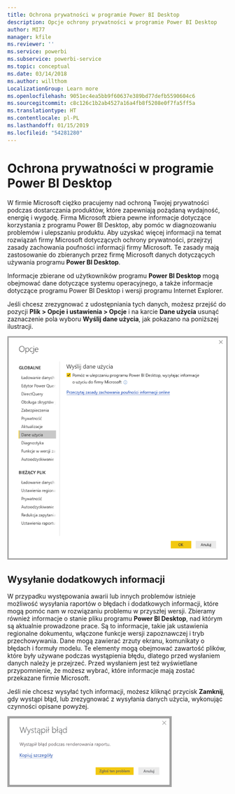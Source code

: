 ```yaml
---
title: Ochrona prywatności w programie Power BI Desktop
description: Opcje ochrony prywatności w programie Power BI Desktop
author: MI77
manager: kfile
ms.reviewer: ''
ms.service: powerbi
ms.subservice: powerbi-service
ms.topic: conceptual
ms.date: 03/14/2018
ms.author: willthom
LocalizationGroup: Learn more
ms.openlocfilehash: 9051ec4ea5bb9f60637e389bd77defb5590604c6
ms.sourcegitcommit: c8c126c1b2ab4527a16a4fb8f5208e0f7fa5ff5a
ms.translationtype: HT
ms.contentlocale: pl-PL
ms.lasthandoff: 01/15/2019
ms.locfileid: "54281280"
---
```

# <a name="power-bi-desktop-privacy"></a>Ochrona prywatności w programie Power BI Desktop

W firmie Microsoft ciężko pracujemy nad ochroną Twojej prywatności podczas dostarczania produktów, które zapewniają pożądaną wydajność, energię i wygodę. Firma Microsoft zbiera pewne informacje dotyczące korzystania z programu Power BI Desktop, aby pomóc w diagnozowaniu problemów i ulepszaniu produktu. Aby uzyskać więcej informacji na temat rozwiązań firmy Microsoft dotyczących ochrony prywatności, przejrzyj zasady zachowania poufności informacji firmy Microsoft. Te zasady mają zastosowanie do zbieranych przez firmę Microsoft danych dotyczących używania programu **Power BI Desktop**.
 
Informacje zbierane od użytkowników programu **Power BI Desktop** mogą obejmować dane dotyczące systemu operacyjnego, a także informacje dotyczące programu Power BI Desktop i wersji programu Internet Explorer. 
 
Jeśli chcesz zrezygnować z udostępniania tych danych, możesz przejść do pozycji **Plik > Opcje i ustawienia > Opcje** i na karcie **Dane użycia** usunąć zaznaczenie pola wyboru **Wyślij dane użycia**, jak pokazano na poniższej ilustracji.

![Ustawienia opcji Wyślij dane użycia](media/desktop-privacy/privacy_01.png)

## <a name="sending-additional-information"></a>Wysyłanie dodatkowych informacji

W przypadku występowania awarii lub innych problemów istnieje możliwość wysyłania raportów o błędach i dodatkowych informacji, które mogą pomóc nam w rozwiązaniu problemu w przyszłej wersji. Zbieramy również informacje o stanie pliku programu **Power BI Desktop**, nad którym są aktualnie prowadzone prace. Są to informacje, takie jak ustawienia regionalne dokumentu, włączone funkcje wersji zapoznawczej i tryb przechowywania. Dane mogą zawierać zrzuty ekranu, komunikaty o błędach i formuły modelu. Te elementy mogą obejmować zawartość plików, które były używane podczas wystąpienia błędu, dlatego przed wysłaniem danych należy je przejrzeć. Przed wysłaniem jest też wyświetlane przypomnienie, że możesz wybrać, które informacje mają zostać przekazane firmie Microsoft.  
 
Jeśli nie chcesz wysyłać tych informacji, możesz kliknąć przycisk **Zamknij**, gdy wystąpi błąd, lub zrezygnować z wysyłania danych użycia, wykonując czynności opisane powyżej. 

![Okno dialogowe awarii](media/desktop-privacy/privacy_02.png)

